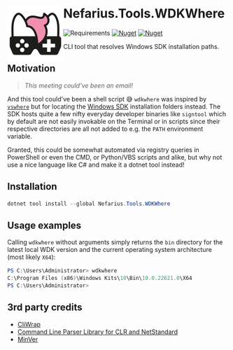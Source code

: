 # <img src="assets/NSS-128x128.png" align="left" />Nefarius.Tools.WDKWhere

![Requirements](https://img.shields.io/badge/Requires-.NET%208.0-blue.svg)
[![Nuget](https://img.shields.io/nuget/v/Nefarius.Tools.WDKWhere)](https://www.nuget.org/packages/Nefarius.Tools.WDKWhere/)
[![Nuget](https://img.shields.io/nuget/dt/Nefarius.Tools.WDKWhere)](https://www.nuget.org/packages/Nefarius.Tools.WDKWhere/)

CLI tool that resolves Windows SDK installation paths.

## Motivation

> *This meeting could've been an email!*

And this tool could've been a shell script 😅 `wdkwhere` was inspired by [
`vswhere`](https://github.com/microsoft/vswhere) but for locating
the [Windows SDK](https://developer.microsoft.com/en-us/windows/downloads/windows-sdk/) installation folders instead.
The SDK hosts quite a few nifty everyday developer binaries like `signtool` which by default are not easily invokable on
the Terminal or in scripts since their respective directories are all not added to e.g. the `PATH` environment variable.

Granted, this could be somewhat automated via registry queries in PowerShell or even the CMD, or Python/VBS scripts and
alike, but why not use a nice language like C# and make it a dotnet tool instead!

## Installation

```PowerShell
dotnet tool install --global Nefarius.Tools.WDKWhere
```

## Usage examples

Calling `wdkwhere` without arguments simply returns the `bin` directory for the latest local WDK version and the current
operating system architecture (most likely `X64`):

```PowerShell
PS C:\Users\Administrator> wdkwhere
C:\Program Files (x86)\Windows Kits\10\Bin\10.0.22621.0\X64
PS C:\Users\Administrator>
```

## 3rd party credits

- [CliWrap](https://github.com/Tyrrrz/CliWrap)
- [Command Line Parser Library for CLR and NetStandard](https://github.com/commandlineparser/commandline)
- [MinVer](https://github.com/adamralph/minver)
